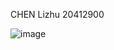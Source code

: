 CHEN Lizhu
20412900

![image](https://i.pinimg.com/564x/a5/23/e0/a523e06722a55b33d4764b98aa4b8a1d.jpg)

